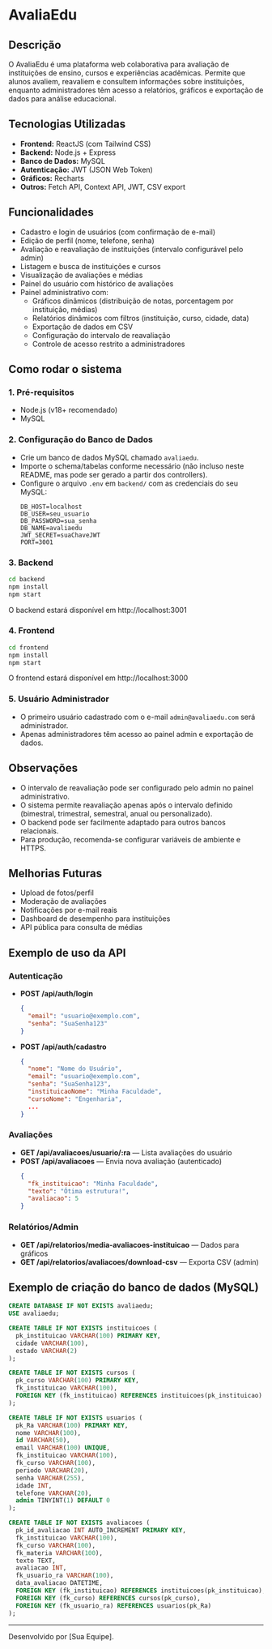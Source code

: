 # AvaliaEdu

## Descrição
O AvaliaEdu é uma plataforma web colaborativa para avaliação de instituições de ensino, cursos e experiências acadêmicas. Permite que alunos avaliem, reavaliem e consultem informações sobre instituições, enquanto administradores têm acesso a relatórios, gráficos e exportação de dados para análise educacional.

## Tecnologias Utilizadas
- **Frontend:** ReactJS (com Tailwind CSS)
- **Backend:** Node.js + Express
- **Banco de Dados:** MySQL
- **Autenticação:** JWT (JSON Web Token)
- **Gráficos:** Recharts
- **Outros:** Fetch API, Context API, JWT, CSV export

## Funcionalidades
- Cadastro e login de usuários (com confirmação de e-mail)
- Edição de perfil (nome, telefone, senha)
- Avaliação e reavaliação de instituições (intervalo configurável pelo admin)
- Listagem e busca de instituições e cursos
- Visualização de avaliações e médias
- Painel do usuário com histórico de avaliações
- Painel administrativo com:
  - Gráficos dinâmicos (distribuição de notas, porcentagem por instituição, médias)
  - Relatórios dinâmicos com filtros (instituição, curso, cidade, data)
  - Exportação de dados em CSV
  - Configuração do intervalo de reavaliação
  - Controle de acesso restrito a administradores

## Como rodar o sistema

### 1. Pré-requisitos
- Node.js (v18+ recomendado)
- MySQL

### 2. Configuração do Banco de Dados
- Crie um banco de dados MySQL chamado `avaliaedu`.
- Importe o schema/tabelas conforme necessário (não incluso neste README, mas pode ser gerado a partir dos controllers).
- Configure o arquivo `.env` em `backend/` com as credenciais do seu MySQL:
  ```env
  DB_HOST=localhost
  DB_USER=seu_usuario
  DB_PASSWORD=sua_senha
  DB_NAME=avaliaedu
  JWT_SECRET=suaChaveJWT
  PORT=3001
  ```

### 3. Backend
```sh
cd backend
npm install
npm start
```
O backend estará disponível em http://localhost:3001

### 4. Frontend
```sh
cd frontend
npm install
npm start
```
O frontend estará disponível em http://localhost:3000

### 5. Usuário Administrador
- O primeiro usuário cadastrado com o e-mail `admin@avaliaedu.com` será administrador.
- Apenas administradores têm acesso ao painel admin e exportação de dados.

## Observações
- O intervalo de reavaliação pode ser configurado pelo admin no painel administrativo.
- O sistema permite reavaliação apenas após o intervalo definido (bimestral, trimestral, semestral, anual ou personalizado).
- O backend pode ser facilmente adaptado para outros bancos relacionais.
- Para produção, recomenda-se configurar variáveis de ambiente e HTTPS.

## Melhorias Futuras
- Upload de fotos/perfil
- Moderação de avaliações
- Notificações por e-mail reais
- Dashboard de desempenho para instituições
- API pública para consulta de médias

## Exemplo de uso da API

### Autenticação
- **POST /api/auth/login**
  ```json
  {
    "email": "usuario@exemplo.com",
    "senha": "SuaSenha123"
  }
  ```
- **POST /api/auth/cadastro**
  ```json
  {
    "nome": "Nome do Usuário",
    "email": "usuario@exemplo.com",
    "senha": "SuaSenha123",
    "instituicaoNome": "Minha Faculdade",
    "cursoNome": "Engenharia",
    ...
  }
  ```

### Avaliações
- **GET /api/avaliacoes/usuario/:ra** — Lista avaliações do usuário
- **POST /api/avaliacoes** — Envia nova avaliação (autenticado)
  ```json
  {
    "fk_instituicao": "Minha Faculdade",
    "texto": "Ótima estrutura!",
    "avaliacao": 5
  }
  ```

### Relatórios/Admin
- **GET /api/relatorios/media-avaliacoes-instituicao** — Dados para gráficos
- **GET /api/relatorios/avaliacoes/download-csv** — Exporta CSV (admin)

## Exemplo de criação do banco de dados (MySQL)
```sql
CREATE DATABASE IF NOT EXISTS avaliaedu;
USE avaliaedu;

CREATE TABLE IF NOT EXISTS instituicoes (
  pk_instituicao VARCHAR(100) PRIMARY KEY,
  cidade VARCHAR(100),
  estado VARCHAR(2)
);

CREATE TABLE IF NOT EXISTS cursos (
  pk_curso VARCHAR(100) PRIMARY KEY,
  fk_instituicao VARCHAR(100),
  FOREIGN KEY (fk_instituicao) REFERENCES instituicoes(pk_instituicao)
);

CREATE TABLE IF NOT EXISTS usuarios (
  pk_Ra VARCHAR(100) PRIMARY KEY,
  nome VARCHAR(100),
  id VARCHAR(50),
  email VARCHAR(100) UNIQUE,
  fk_instituicao VARCHAR(100),
  fk_curso VARCHAR(100),
  periodo VARCHAR(20),
  senha VARCHAR(255),
  idade INT,
  telefone VARCHAR(20),
  admin TINYINT(1) DEFAULT 0
);

CREATE TABLE IF NOT EXISTS avaliacoes (
  pk_id_avaliacao INT AUTO_INCREMENT PRIMARY KEY,
  fk_instituicao VARCHAR(100),
  fk_curso VARCHAR(100),
  fk_materia VARCHAR(100),
  texto TEXT,
  avaliacao INT,
  fk_usuario_ra VARCHAR(100),
  data_avaliacao DATETIME,
  FOREIGN KEY (fk_instituicao) REFERENCES instituicoes(pk_instituicao),
  FOREIGN KEY (fk_curso) REFERENCES cursos(pk_curso),
  FOREIGN KEY (fk_usuario_ra) REFERENCES usuarios(pk_Ra)
);
```

---

Desenvolvido por [Sua Equipe].
